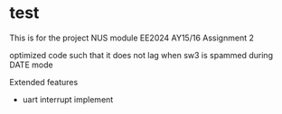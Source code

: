 # test

This is for the project NUS module EE2024 AY15/16 Assignment 2

optimized code such that it does not lag when sw3 is spammed during DATE mode

Extended features
- uart interrupt implement
